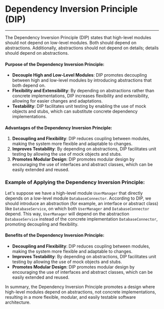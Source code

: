Dependency Inversion Principle (DIP)
====================================

* * *

The Dependency Inversion Principle (DIP) states that high-level modules should not depend on low-level modules. Both should depend on abstractions. Additionally, abstractions should not depend on details; details should depend on abstractions.

#### Purpose of the Dependency Inversion Principle:

*   **Decouple High and Low-Level Modules**: DIP promotes decoupling between high and low-level modules by introducing abstractions that both depend on.
*   **Flexibility and Extensibility**: By depending on abstractions rather than concrete implementations, DIP increases flexibility and extensibility, allowing for easier changes and adaptations.
*   **Testability**: DIP facilitates unit testing by enabling the use of mock objects and stubs, which can substitute concrete dependency implementations.

#### Advantages of the Dependency Inversion Principle:

1.  **Decoupling and Flexibility**: DIP reduces coupling between modules, making the system more flexible and adaptable to changes.
2.  **Improves Testability**: By depending on abstractions, DIP facilitates unit testing by allowing the use of mock objects and stubs.
3.  **Promotes Modular Design**: DIP promotes modular design by encouraging the use of interfaces and abstract classes, which can be easily extended and reused.

### Example of Applying the Dependency Inversion Principle:

Let's suppose we have a high-level module `UserManager` that directly depends on a low-level module `DatabaseConnector`. According to DIP, we should introduce an abstraction (for example, an interface or abstract class) like `DatabaseService`, on which both `UserManager` and `DatabaseConnector` depend. This way, `UserManager` will depend on the abstraction `DatabaseService` instead of the concrete implementation `DatabaseConnector`, promoting decoupling and flexibility.

#### Benefits of the Dependency Inversion Principle:

*   **Decoupling and Flexibility**: DIP reduces coupling between modules, making the system more flexible and adaptable to changes.
*   **Improves Testability**: By depending on abstractions, DIP facilitates unit testing by allowing the use of mock objects and stubs.
*   **Promotes Modular Design**: DIP promotes modular design by encouraging the use of interfaces and abstract classes, which can be easily extended and reused.

In summary, the Dependency Inversion Principle promotes a design where high-level modules depend on abstractions, not concrete implementations, resulting in a more flexible, modular, and easily testable software architecture.